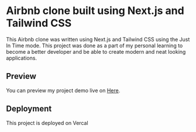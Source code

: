 # Airbnb clone built using Next.js and Tailwind CSS

This Airbnb clone was written using Next.js and Tailwind CSS using the Just In Time mode. This project was done as a part of my personal learning to become a better developer and be able to create modern and neat looking applications.

## Preview

You can preview my project demo live on [Here](https://airbnb-clone-wasiqnauman.vercel.app/).


## Deployment

This project is deployed on Vercal


